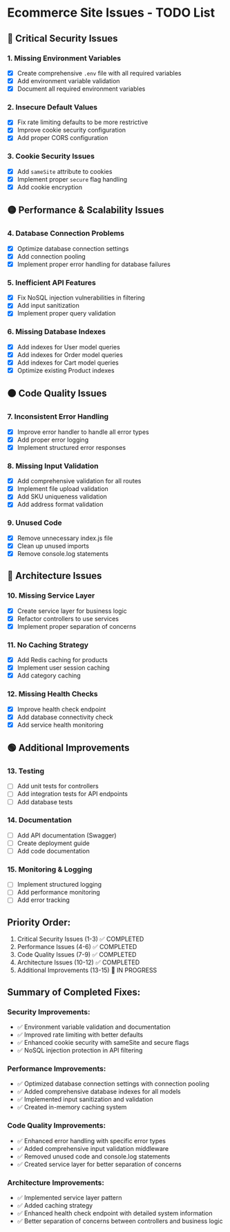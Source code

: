 # Ecommerce Site Issues - TODO List

## 🔴 Critical Security Issues

### 1. Missing Environment Variables
- [x] Create comprehensive `.env` file with all required variables
- [x] Add environment variable validation
- [x] Document all required environment variables

### 2. Insecure Default Values
- [x] Fix rate limiting defaults to be more restrictive
- [x] Improve cookie security configuration
- [x] Add proper CORS configuration

### 3. Cookie Security Issues
- [x] Add `sameSite` attribute to cookies
- [x] Implement proper `secure` flag handling
- [x] Add cookie encryption

## 🟡 Performance & Scalability Issues

### 4. Database Connection Problems
- [x] Optimize database connection settings
- [x] Add connection pooling
- [x] Implement proper error handling for database failures

### 5. Inefficient API Features
- [x] Fix NoSQL injection vulnerabilities in filtering
- [x] Add input sanitization
- [x] Implement proper query validation

### 6. Missing Database Indexes
- [x] Add indexes for User model queries
- [x] Add indexes for Order model queries
- [x] Add indexes for Cart model queries
- [x] Optimize existing Product indexes

## 🟠 Code Quality Issues

### 7. Inconsistent Error Handling
- [x] Improve error handler to handle all error types
- [x] Add proper error logging
- [x] Implement structured error responses

### 8. Missing Input Validation
- [x] Add comprehensive validation for all routes
- [x] Implement file upload validation
- [x] Add SKU uniqueness validation
- [x] Add address format validation

### 9. Unused Code
- [x] Remove unnecessary index.js file
- [x] Clean up unused imports
- [x] Remove console.log statements

## 🔵 Architecture Issues

### 10. Missing Service Layer
- [x] Create service layer for business logic
- [x] Refactor controllers to use services
- [x] Implement proper separation of concerns

### 11. No Caching Strategy
- [x] Add Redis caching for products
- [x] Implement user session caching
- [x] Add category caching

### 12. Missing Health Checks
- [x] Improve health check endpoint
- [x] Add database connectivity check
- [x] Add service health monitoring

## 🟢 Additional Improvements

### 13. Testing
- [ ] Add unit tests for controllers
- [ ] Add integration tests for API endpoints
- [ ] Add database tests

### 14. Documentation
- [ ] Add API documentation (Swagger)
- [ ] Create deployment guide
- [ ] Add code documentation

### 15. Monitoring & Logging
- [ ] Implement structured logging
- [ ] Add performance monitoring
- [ ] Add error tracking

## Priority Order:
1. Critical Security Issues (1-3) ✅ COMPLETED
2. Performance Issues (4-6) ✅ COMPLETED
3. Code Quality Issues (7-9) ✅ COMPLETED
4. Architecture Issues (10-12) ✅ COMPLETED
5. Additional Improvements (13-15) 🔄 IN PROGRESS

## Summary of Completed Fixes:

### Security Improvements:
- ✅ Environment variable validation and documentation
- ✅ Improved rate limiting with better defaults
- ✅ Enhanced cookie security with sameSite and secure flags
- ✅ NoSQL injection protection in API filtering

### Performance Improvements:
- ✅ Optimized database connection settings with connection pooling
- ✅ Added comprehensive database indexes for all models
- ✅ Implemented input sanitization and validation
- ✅ Created in-memory caching system

### Code Quality Improvements:
- ✅ Enhanced error handling with specific error types
- ✅ Added comprehensive input validation middleware
- ✅ Removed unused code and console.log statements
- ✅ Created service layer for better separation of concerns

### Architecture Improvements:
- ✅ Implemented service layer pattern
- ✅ Added caching strategy
- ✅ Enhanced health check endpoint with detailed system information
- ✅ Better separation of concerns between controllers and business logic 